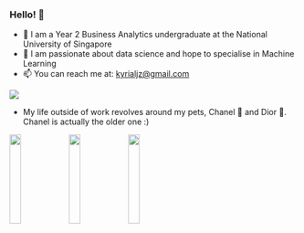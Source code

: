 ### Hello! 👋

<!--
**kyrialjz/kyrialjz** is a ✨ _special_ ✨ repository because its `README.md` (this file) appears on your GitHub profile.

Here are some ideas to get you started:

- 🔭 I’m currently working on ...
- 🌱 I’m currently learning ...
- 👯 I’m looking to collaborate on ...
- 🤔 I’m looking for help with ...
- 💬 Ask me about ...
- 📫 How to reach me: ...
- 😄 Pronouns: ...
- ⚡ Fun fact: ...
-->

- 🔭 I am a Year 2 Business Analytics undergraduate at the National University of Singapore
- 🌱 I am passionate about data science and hope to specialise in Machine Learning 
- 📫 You can reach me at: kyrialjz@gmail.com

<p float="left">
  <a href="https://github.com/kyrialjz/">
  <img align="center" src="https://github-readme-stats.vercel.app/api?username=kyrialjz&count_private=true&hide_rank=false&show_icons=true&theme=react&include_all_commits=true&title_color=DFE7FB&icon_color=C6E2F7&custom_title=Jia&nbsp;Zhen's%20GitHub%20Stats"/>  
  </a>
</p>

- My life outside of work revolves around my pets, Chanel 🐹 and Dior 🐶. Chanel is actually the older one :)
<div class = "row">
  <div class = "col">
    <image align = "left" width = "20%" img src = "https://user-images.githubusercontent.com/86298464/206136564-5e628432-de16-48ff-8de1-876d9d275f6b.jpg">
  </div>
  
  <div class = "col">
    <image align = "left" width = "20%" img src = "https://user-images.githubusercontent.com/86298464/206137709-1309b9d5-b4d1-4efc-9cef-db19a494862e.jpg">
  </div>
  
  <div class = "col">
    <image align = "left" width = "20%" img src = "https://user-images.githubusercontent.com/86298464/206138341-0e33e1d2-3c6a-43d6-abd1-ae50b3b3ec7d.jpg">
  </div>
   
